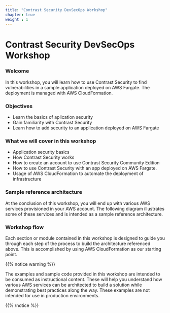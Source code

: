 ```yaml
---
title: "Contrast Security DevSecOps Workshop"
chapter: true
weight : 1
---
```


# Contrast Security DevSecOps Workshop

### Welcome

<p style='text-align: left;'>
    In this workshop, you will learn how to use Contrast Security to find vulnerabilities in a sample application deployed on AWS Fargate. The deployment is managed with AWS CloudFormation.
</p>

### Objectives
- Learn the basics of aplication security
- Gain familiarity with Contrast Security
- Learn how to add security to an application deployed on AWS Fargate

### What we will cover in this workshop
- Application security basics
- How Contrast Security works
- How to create an account to use Contrast Security Community Edition
- How to use Contrast Security with an app deployed on AWS Fargate.
- Usage of AWS CloudFormation to automate the deployment of infrastructure

### Sample reference architecture

<p style='text-align: left;'>
    At the conclusion of this workshop, you will end up with various AWS services provisioned in your AWS account. The following diagram illustrates some of these services and is intended as a sample reference architecture.
</p>

### Workshop flow

<p style='text-align: left;'>
    Each section or module contained in this workshop is designed to guide you through each step of the process to build the architecture referenced above. This is accomplished by using AWS CloudFormation as our starting point. 
</p>


{{% notice warning %}}
<p style='text-align: left;'>
The examples and sample code provided in this workshop are intended to be consumed as instructional content. These will help you understand how various AWS services can be architected to build a solution while demonstrating best practices along the way. These examples are not intended for use in production environments.
</p>
{{% /notice %}}
